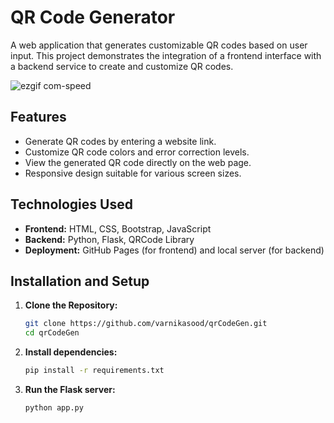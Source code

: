 # QR Code Generator

A web application that generates customizable QR codes based on user input. This project demonstrates the integration of a frontend interface with a backend service to create and customize QR codes.

![ezgif com-speed](https://github.com/user-attachments/assets/de0ea897-9edc-448d-811c-fc483e6d199b)


## Features

- Generate QR codes by entering a website link.
- Customize QR code colors and error correction levels.
- View the generated QR code directly on the web page.
- Responsive design suitable for various screen sizes.

## Technologies Used

- **Frontend:** HTML, CSS, Bootstrap, JavaScript
- **Backend:** Python, Flask, QRCode Library
- **Deployment:** GitHub Pages (for frontend) and local server (for backend)

## Installation and Setup

1. **Clone the Repository:**
   ```bash
   git clone https://github.com/varnikasood/qrCodeGen.git
   cd qrCodeGen

2. **Install dependencies:**
   ```bash
   pip install -r requirements.txt

3. **Run the Flask server:**
   ```bash
   python app.py
